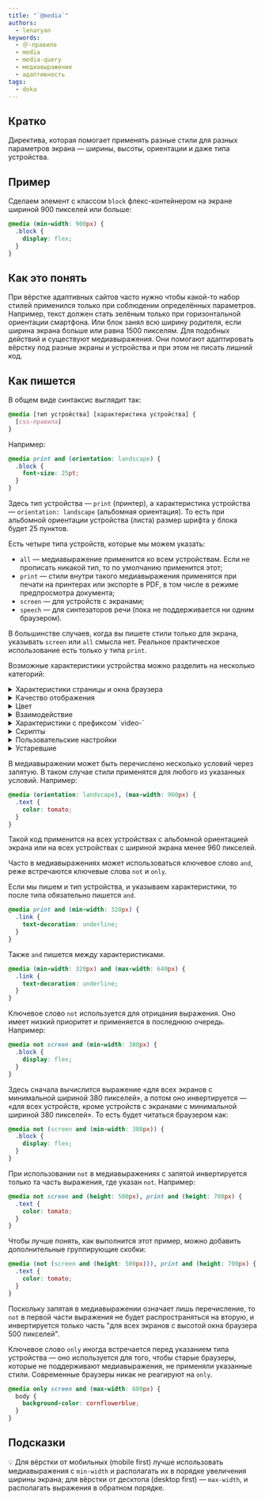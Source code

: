 ```yaml
---
title: "`@media`"
authors:
  - lenaryan
keywords:
  - ＠-правило
  - media
  - media-query
  - медиавыражение
  - адаптивность
tags:
  - doka
---
```


## Кратко

Директива, которая помогает применять разные стили для разных параметров экрана — ширины, высоты, ориентации и даже типа устройства.

## Пример

Сделаем элемент с классом `block` флекс-контейнером на экране шириной 900 пикселей или больше:

```css
@media (min-width: 900px) {
  .block {
    display: flex;
  }
}
```

## Как это понять

При вёрстке адаптивных сайтов часто нужно чтобы какой-то набор стилей применился только при соблюдении определённых параметров. Например, текст должен стать зелёным только при горизонтальной ориентации смартфона. Или блок занял всю ширину родителя, если ширина экрана больше или равна 1500 пикселям. Для подобных действий и существуют медиавыражения. Они помогают адаптировать вёрстку под разные экраны и устройства и при этом не писать лишний код.

## Как пишется

В общем виде синтаксис выглядит так:

```css
@media [тип устройства] [характеристика устройства] {
  [css-правила]
}
```

Например:

```css
@media print and (orientation: landscape) {
  .block {
    font-size: 25pt;
  }
}
```

Здесь тип устройства — `print` (принтер), а характеристика устройства — `orientation: landscape` (альбомная ориентация). То есть при альбомной ориентации устройства (листа) размер шрифта у блока будет 25 пунктов.

Есть четыре типа устройств, которые мы можем указать:

- `all` — медиавыражение применится ко всем устройствам. Если не прописать никакой тип, то по умолчанию применится этот;
- `print` — стили внутри такого медиавыражения применятся при печати на принтерах или экспорте в PDF, в том числе в режиме предпросмотра документа;
- `screen` — для устройств с экранами;
- `speech` — для синтезаторов речи (пока не поддерживается ни одним браузером).

В большинстве случаев, когда вы пишете стили только для экрана, указывать `screen` или `all` смысла нет. Реальное практическое использование есть только у типа `print`.

Возможные характеристики устройства можно разделить на несколько категорий:

<details>
  <summary>Характеристики страницы и окна браузера</summary>

- `aspect-ratio` — соотношение между шириной и высотой окна;
- `height` — высота окна браузера;
- `max-aspect-ratio` — максимальное соотношение между шириной и высотой окна;
- `max-width` — максимальная ширина окна браузера;
- `min-aspect-ratio` — минимальное соотношение между шириной и высотой окна;
- `min-height` — минимальная высота окна браузера;
- `min-width` — минимальная ширина окна браузера;
- `orientation` — ориентация устройства: `landscape` (альбомная, горизонтальная) или `portrait` (портретная, вертикальная);
- `overflow-block` — проверка, как устройство вывода обрабатывает содержимое, которое выходит за пределы области просмотра по оси блока;
- `overflow-inline` — проверка, можно ли прокручивать содержимое, выходящее за пределы области просмотра по встроенной оси;
- `width` — ширина окна браузера.

</details>

<details>
  <summary>Качество отображения</summary>

- `environment-blending` — метод для определения внешнего окружения устройства, такого как тусклое или слишком яркое освещение;
- `display-mode` — проверка режима браузера, используется в PWA: `fullscreen` (полноэкранный режим без интерфейса браузера), standalone (как нативное приложение), `minimal-ui` (минимальный интерфейс браузера) и `browser` (обычное окно браузера);
- `grid` — проверка, является ли экран растровым (все современные экраны) или сеточным (как старые телефоны или текстовые терминалы);
- `max-resolution` — максимальное разрешение устройства в dpi или dpcm;
- `min-resolution` — минимальное разрешение устройства в dpi или dpcm;
- `resolution` — разрешение устройства в dpi или dpcm;
- `scan` — процесс сканирования устройства вывода;
- `update` — скорость обновления экрана: `none` (не обновляется), `slow` (медленно), `fast` (быстро).

</details>

<details>
  <summary>Цвет</summary>

- `color` — количество бит на цвет на устройстве вывода;
- `color-gamut` — примерный диапазон цветов, поддерживаемый браузером и устройством вывода;
- `color-index` — количество цветов, которое может отображаться устройством;
- `dynamic-range` — комбинация уровня яркости, глубины цвета и контрастного соотношения для видео в браузере или устройстве вывода;
- `inverted-colors` — проверка, инвертируются ли цвета браузером или ОС;
- `max-color` — максимальное количество бит на цвет на устройстве вывода;
- `max-color-index` — максимальное количество цветов, которое может отображаться устройством;
- `max-monochrome` — максимальное количество бит на цвет на монохромном устройстве вывода;
- `min-color` — минимальное количество бит на цвет на устройстве вывода;
- `min-color-index` — минимальное количество цветов, которое может отображаться устройством;
- `min-monochrome` — минимальное количество бит на цвет на монохромном устройстве вывода;
- `monochrome` — количество бит на цвет на монохромном устройстве вывода.

</details>

<details>
  <summary>Взаимодействие</summary>

- `any-hover` — проверка, позволяет ли любое из устройств ввода наводить указатель на элементы;
- `any-pointer` — проверка, является ли любое из устройств ввода указателем, и насколько оно точное;
- `hover` — проверка, позволяет ли основное устройство наводить указатель на элементы;
- `pointer` — проверка, является ли основное устройство ввода указателем, и насколько оно точное.

</details>

<details>
  <summary>Характеристики с префиксом `video-`</summary>

- `video-color-gamut` — примерный диапазон цветов, поддерживаемый для видео в браузере и устройстве вывода;
- `video-dynamic-range` — комбинация уровня яркости, глубины цвета и контрастного соотношения для видео в браузере или устройстве вывода;
- `video-height` — высота видео на выбранном дисплее (ведётся обсуждение);
- `video-resolution` — разрешение видео на выбранном дисплее (ведётся обсуждение);
- `video-width` — ширина видео на выбранном дисплее (ведётся обсуждение).

</details>

<details>
  <summary>Скрипты</summary>

- `scripting` — проверка, включены ли скрипты;

</details>

<details>
  <summary>Пользовательские настройки</summary>

- `forced-colors` — проверка, запрещает ли браузер цвета, доступные для использования;
- `prefers-color-scheme` — определяет, какую тему предпочитает пользователь — светлую или тёмную;
- `prefers-contrast` — определяет, установлены ли настройки для увеличения или уменьшения контраста между цветами;
- `prefers-reduced-data` — определяет, предпочитает ли пользователь загружать меньше данных на странице;
- `prefers-reduced-motion` — определяет, отключены ли анимации в системных настройках пользователя;
- `prefers-reduced-transparency` — определяет, отключена ли прозрачность в системных настройках пользователя.

</details>

<details>
  <summary>Устаревшие</summary>

- `device-aspect-ratio` — соотношение между шириной и высотой устройства вывода;
- `device-height` — высота дисплея устройства;
- `device-width` — ширина дисплея устройства.

</details>

В медиавыражении может быть перечислено несколько условий через запятую. В таком случае стили применятся для любого из указанных условий. Например:

```css
@media (orientation: landscape), (max-width: 960px) {
  .text {
    color: tomato;
  }
}
```

Такой код применится на всех устройствах с альбомной ориентацией экрана или на всех устройствах с шириной экрана менее 960 пикселей.

Часто в медиавыражениях может использоваться ключевое слово `and`, реже встречаются ключевые слова `not` и `only`.

Если мы пишем и тип устройства, и указываем характеристики, то после типа обязательно пишется `and`.

```css
@media print and (min-width: 320px) {
  .link {
    text-decoration: underline;
  }
}
```

Также `and` пишется между характеристиками.

```css
@media (min-width: 320px) and (max-width: 640px) {
  .link {
    text-decoration: underline;
  }
}
```

Ключевое слово `not` используется для отрицания выражения. Оно имеет низкий приоритет и применяется в последнюю очередь. Например:

```css
@media not screen and (min-width: 380px) {
  .block {
    display: flex;
  }
}
```

Здесь сначала вычислится выражение «для всех экранов с минимальной шириной 380 пикселей», а потом оно инвертируется — «для всех устройств, кроме устройств с экранами с минимальной шириной 380 пикселей». То есть будет читаться браузером как:

```css
@media not (screen and (min-width: 380px)) {
  .block {
    display: flex;
  }
}
```

При использовании `not` в медиавыражениях с запятой инвертируется только та часть выражения, где указан `not`. Например:

```css
@media not screen and (height: 500px), print and (height: 700px) {
  .text {
    color: tomato;
  }
}
```

Чтобы лучше понять, как выполнится этот пример, можно добавить дополнительные группирующие скобки:

```css
@media (not (screen and (height: 500px))), print and (height: 700px) {
  .text {
    color: tomato;
  }
}
```

Поскольку запятая в медиавыражении означает лишь перечисление, то `not` в первой части выражения не будет распространяться на вторую, и инвертируется только часть "для всех экранов с высотой окна браузера 500 пикселей".

Ключевое слово `only` иногда встречается перед указанием типа устройства — оно используется для того, чтобы старые браузеры, которые не поддерживают медиавыражения, не применяли указанные стили. Современные браузеры никак не реагируют на `only`.

```css
@media only screen and (max-width: 600px) {
  body {
    background-color: cornflowerblue;
  }
}
```

## Подсказки

💡 Для вёрстки от мобильных (mobile first) лучше использовать медиавыражения с `min-width` и располагать их в порядке увеличения ширины экрана; для вёрстки от десктопа (desktop first) — `max-width`, и располагать выражения в обратном порядке.
